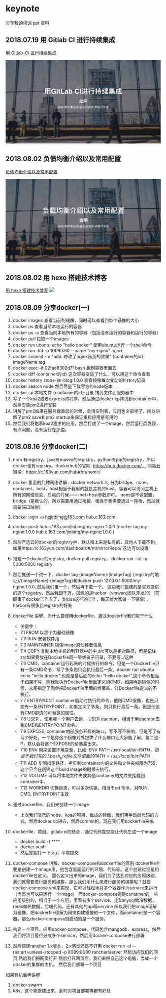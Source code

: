 # keynote

分享我的培训 ppt 资料

## 2018.07.19 用 Gitlab CI 进行持续集成

[用 Gitlab-CI 进行持续集成](./用Gitlab%20CI进行持续集成/用Gitlab%20CI进行持续集成.key)

![](./用Gitlab%20CI进行持续集成/PPT截图.png)

## 2018.08.02 负债均衡介绍以及常用配置

[负债均衡介绍以及常用配置](./负债均衡介绍以及常用配置/负债均衡介绍以及常用配置.key)

![](./负债均衡介绍以及常用配置/负债均衡介绍以及常用配置.png)

## 2018.08.02 用 hexo 搭建技术博客

[用 hexo 搭建技术博客](./用hexo搭建技术博客/用hexo搭建技术博客.key)
![](./用hexo搭建技术博客/用hexo搭建技术博客.png)

## 2018.08.09 分享docker(一)
1. docker images 查看当前的镜像，同时可以查看到每个镜像的大小
2. docker ps 查看当前本地运行的容器
3. docker ps -a 查看当前本地所有的容器（包括没有运行的容器和运行的容器）
4. docker pull 拉取一个images
5. docker run ubuntu echo "hello docker" 使用ubuntu运行一个shell命令
6. docker run -itd -p 10090:80 --name "my-nginx" nginx
7. docker commit -m "add: 修改了nginx首页的效果" {container的id} imageName:tag
8. docker exec -it 02fae8302d7f bash 跑到容器里面去
9. docker diff {container的id} 这次容器变动了什么，可以用这个命令查看
10. docker history stone-jin-blog:1.0.0 查看镜像每次变动的history记录
11. docker search node 然后尽量下载官方的node版本
12. docker cp 本地文件 {container的id}:目录    拷贝文件到服务器中
13. 写了一个koa2或者express的程序，然后通过docker cp拷贝到container中，然后安装pm2进行安装
14. 讲解了pm2如果在服务器重启的时候，会清空列表，应用也全部停了，所以讲解了pm2 save和pm2 startup来保证重启应用是有用的
15. 然后我们将跑着koa2程序的应用，然后打成了一个image，然后运行后发现，有点问题，没有运行在那边。


## 2018.08.16 分享docker(二)
1. npm 有registry、java有maven的registry，python有pip的registry，所以docker也有registry。dockerhub的官网: https://hub.docker.com/， 网易云镜像：https://c.163yun.com/hub#/m/home/
2. docker 里面的几种网络讲解，docker network ls, 分为bridge、none、container、host，host相当于我用的就是主机的host，容器可以访问主机上所有的网络信息，启动的时候——-net=host参数即可。 none是不做配置， bridge（是默认的，所以需要用通过桥接，相当于我需要通过一座桥，然后就需要端口映射）

2. docker login -u hzjinbing@163.com hub.c.163.com
3. docker push hub.c.163.com/jinbing/my-nginx:1.0.0 (docker tag my-nginx:1.0.0 hub.c.163.com/jinbing/my-nginx:1.0.0 )
4. 然后严选云的docker的registry中，默认推上来是私有的，其他人下载不到，如果https://c.163yun.com/dashboard#/m/mirrorRepo/ 这边可以设置
5. 搭建一个docker的registry, docker pull registry， docker run -itd -p 5000:5000 registry
6. 然后推送一个试一下，docker tag {imageName}:{imageTag} {registry的地址}/{imageName}:{imageTag}和docker push 127.0.0.1:5000/my-nginx:1.0.0, 然后我们推一个，然后再下载一个。
这边我们搭建的是官方提供的这个registry，然后我跟千万，搭建的是harbor（vmware团队开发的）（前同事干docker工作去了，类似sa这样的工作，每天给大家做一下镜像），harbor有很多比registry的好处
7. dockerfile 讲解、为什么要使用dockerfile、通过dockerfile我们能干什么
    - 关键字：
    - 7.1 FROM 以那个为基础镜像
    - 7.2 RUN 安装软件用
    - 7.3 MAINTAINER 镜像image的创建者信息
    - 7.4 COPY <src> <dest> 复制本地主机的<src>到容器中的<dest>中,src可以是相对路径，但是记住src如果要放在Dockerfile同一层或者子目录，不要写../这种
    - 7.6 CMD，container运行起来的时候执行的命令，但是一个Dockerfile只有一条CMD命令，写了多条则只会执行最后一条。docker run ubuntu echo "hello docker",也就是最后面的echo "hello docker",这个命令相当于如果不写，则我就执行Dockerfile里面定义的CMD，如果再跑镜像的时候，末尾指定了则会把Dockerfile里面的给覆盖，让Dockerfile定义的不执行。
    - 7.7 ENTRYPOINT container启动时执行的命令，他跟CMD很像，也是只能有一条ENTRYPOINT，如果定义了多条，则只执行最后一条。但是他没有CMD那边的可替换的属性。
    - 7.8 USER ，使用哪一个用户去跑， USER daemon，相当于用daemon去跑CMD和ENTRYPOINT命令。
    - 7.9 EXPOSE, container内部服务开启的端口。写不写不影响，但是写了有两个好处，一个是你这个镜像对外提供了什么端口让大家能了解。第二是-P，默认会将这个EXPOSE的给暴露出来。
    - 7.10 ENV 用来设置环境变量，比如: ENV PATH /usr/local/bin:$PATH， 相当于我们写的~/.bash_profile文件里面的PATH=/usr/local/bin:$PATH
    - 7.11 ADD <src> <dest> 复制指定路径，拷贝到container内的文件和文件夹权限为755，这个只会在创建这个build image的时候去执行。
    - 7.12 VOLUME 可以将本地文件夹或其他container的文件夹挂载到container中。
    - 7.13 WORKDIR 切换目录，可以多次切换，相当于cd 命令，对RUN, CMD, ENTRYPOINT生效
8. 通过dockerfile，我们来创建一个image
    - 上次我们演示的node，koa的项目，做成的镜像，我们用手动敲代码的方式，然后docker cp进去，然后commit的，现在我们用dockerfile来搞
6. dockerfile、项目、gitlab-ci的结合，通过代码提交能让代码生成一个image
    - docker build -t **** .
    - docker push
    - 然后定期打一下tag，平常提交
7. docker-compose 讲解、docker-compose和dockerfile的区别
    dockerfile主要是创建一个image用，他包含里面运行的环境、代码等。这个创建过程是用dockerfile在定义。
    那么定义出来的image，我们为了达到对应的应用级别，我们就需要进行服务的编排，那么我们用什么来进行服务的编排呢？就是docker-compose.yml来实现，它可以轻松地将多个容器作为service来运行（当然也可以只运行一个image）
    而docker-compose则是container的一些应用级别的，相当于一个应用，里面有多个service，比如mysql做冷数据，redis做热数据，后端代码，还有其他的api等service
    所以我们把image理解为镜像，把dockerfile理解为用来构建镜像的一个文件，而container是一个容器，那么docker-compose则启动的是一个服务。

8. 构建一个项目，应用docker-compose、代码包含mangodb、express，然后我们将项目最终分成多个service，然后用docker-compose进行部署

9. 然后搭建rancher 1.x版本，2.x感觉还是不好用
    docker run -d --restart=unless-stopped -p 8089:8080 rancher/server 
    然后访问我们的网页,然后我们把网页打开
    然后打开网页后，我们来把自己这个电脑，当成一个docker的集群的主机。
    然后我们部署一个项目

如果有机会再讲解
1. docker swarm
2. k8s、这个能搭建出来，到时对项目部署等都有好处